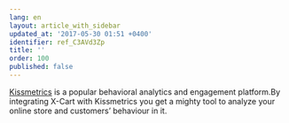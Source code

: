 ```yaml
---
lang: en
layout: article_with_sidebar
updated_at: '2017-05-30 01:51 +0400'
identifier: ref_C3AVd3Zp
title: ''
order: 100
published: false
---
```

[Kissmetrics](https://www.kissmetrics.com/) is a popular behavioral analytics and engagement platform.By integrating X-Cart with Kissmetrics you get a mighty tool to analyze your online store and customers’ behaviour in it.
